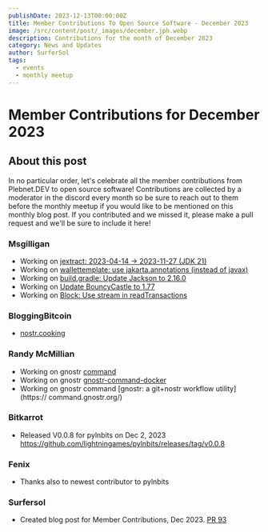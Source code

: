 ```yaml
---
publishDate: 2023-12-13T00:00:00Z
title: Member Contributions To Open Source Software - December 2023
image: /src/content/post/_images/december.jph.webp
description: Contributions for the month of December 2023
category: News and Updates
author: SurferSol
tags:
  - events
  - monthly meetup
---
```


# Member Contributions for December 2023

## About this post

In no particular order, let's celebrate all the member contributions from Plebnet.DEV to open source software! Contributions are collected by a moderator in the discord every month so be sure to reach out to them before the monthly meetup if you would like to be mentioned on this monthly blog post. If you contributed and we missed it, please make a pull request and we'll be sure to include it here!

### Msgilligan

- Working on [jextract: 2023-04-14 -> 2023-11-27 (JDK 21)](https://github.com/NixOS/nixpkgs/pull/271127)
- Working on [wallettemplate: use jakarta.annotations (instead of javax)](https://github.com/bitcoinj/bitcoinj/pull/3325)
- Working on [build.gradle: Update Jackson to 2.16.0](https://github.com/bitcoinj/bitcoinj/pull/3323)
- Working on [Update BouncyCastle to 1.77](https://github.com/bitcoinj/bitcoinj/pull/3322)
- Working on [Block: Use stream in readTransactions](https://github.com/bitcoinj/bitcoinj/pull/3321)

### BloggingBitcoin

- [nostr.cooking](https://github.com/github-tijlxyz/nostr.cooking)

### Randy McMillian

- Working on gnostr [command](https://github.com/gnostr-org/gnostr-command)
- Working on gnostr [gnostr-command-docker](https://github.com/gnostr-org/gnostr-command/blob/master/gnostr-command-docker)
- Working on gnostr command [gnostr: a git+nostr workflow utility](https://
  command.gnostr.org/)

### Bitkarrot

- Released V0.0.8 for pylnbits on Dec 2, 2023
  https://github.com/lightningames/pylnbits/releases/tag/v0.0.8

### Fenix

- Thanks also to newest contributor to pylnbits

### Surfersol

- Created blog post for Member Contributions, Dec 2023. [PR 93](https://github.com/plebnet-dev/website/pull/93)
